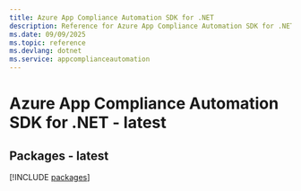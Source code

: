 ```yaml
---
title: Azure App Compliance Automation SDK for .NET
description: Reference for Azure App Compliance Automation SDK for .NET
ms.date: 09/09/2025
ms.topic: reference
ms.devlang: dotnet
ms.service: appcomplianceautomation
---
```

# Azure App Compliance Automation SDK for .NET - latest
## Packages - latest
[!INCLUDE [packages](app-compliance-automation-index.md)]